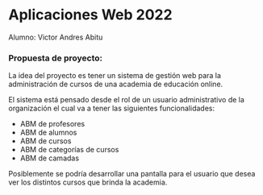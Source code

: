 # Aplicaciones Web 2022

Alumno: Victor Andres Abitu

### Propuesta de proyecto:

La idea del proyecto es tener un sistema de gestión web para la administración de cursos de una academia de educación online.

El sistema está pensado desde el rol de un usuario administrativo de la organización el cual va a tener las siguientes funcionalidades:

- ABM de profesores
- ABM de alumnos
- ABM de cursos
- ABM de categorías de cursos
- ABM de camadas

Posiblemente se podría desarrollar una pantalla para el usuario que desea ver los distintos cursos que brinda la academia.